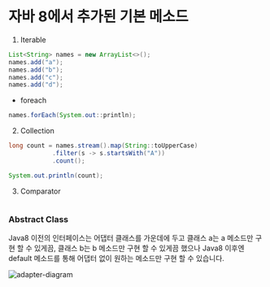 # 자바 8에서 추가된 기본 메소드

1. Iterable
```java
List<String> names = new ArrayList<>();
names.add("a");
names.add("b");
names.add("c");
names.add("d");
```

- foreach
```java
names.forEach(System.out::println);
```

2. Collection
```java
long count = names.stream().map(String::toUpperCase)
            .filter(s -> s.startsWith("A"))
            .count();

System.out.println(count);
```
3. Comparator
```java

```


### Abstract Class

Java8 이전의 인터페이스는 어댑터 클래스를 가운데에 두고 클래스 a는 a 메소드만 구현 할 수 있게끔, 클래스 b는 b 메소드만 구현 할 수 있게끔 했으나
Java8 이후엔 default 메소드를 통해 어댑터 없이 원하는 메소드만 구현 할 수 있습니다.

![adapter-diagram](http://www.plantuml.com/plantuml/proxy?src=https://github.com/choomi1217/java8/blob/master/src/main/java/chapter_2/InterfaceTransition/defaultMethod/adapter.puml)





